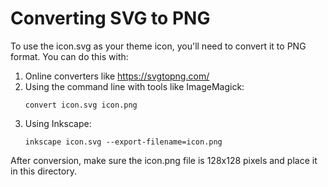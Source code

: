 # Converting SVG to PNG

To use the icon.svg as your theme icon, you'll need to convert it to PNG format. You can do this with:

1. Online converters like https://svgtopng.com/
2. Using the command line with tools like ImageMagick:
   ```
   convert icon.svg icon.png
   ```
3. Using Inkscape:
   ```
   inkscape icon.svg --export-filename=icon.png
   ```

After conversion, make sure the icon.png file is 128x128 pixels and place it in this directory.
